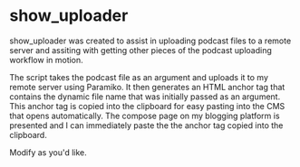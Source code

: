 # show_uploader

show_uploader was created to assist in uploading podcast files to a remote server and assiting with getting other pieces of the podcast uploading workflow in motion. 

The script takes the podcast file as an argument and uploads it to my remote server using Paramiko. It then generates an HTML anchor tag that contains the dynamic file name that was initially passed as an argument. This anchor tag is copied into the clipboard for easy pasting into the CMS that opens automatically. The compose page on my blogging platform is presented and I can immediately paste the the anchor tag copied into the clipboard. 

Modify as you'd like.
